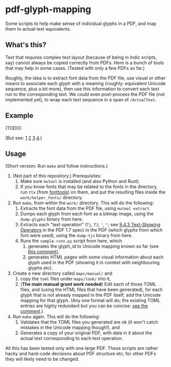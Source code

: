 # pdf-glyph-mapping
Some scripts to help make sense of individual glyphs in a PDF, and map them to actual text equivalents.

## What's this?

Text that requires complex text layout (because of being in Indic scripts, say) cannot always be copied correctly from PDFs. Here is a bunch of tools that may help in some cases. (Tested with only a few PDFs so far.)

Roughly, the idea is to extract font data from the PDF file, use visual or other means to associate each glyph with a meaning (roughly: equivalent Unicode sequence, plus a bit more), then use this information to convert each text run to the corresponding text. We could even post-process the PDF file (not implemented yet), to wrap each text sequence in a span of `/ActualText`.

## Example

(TODO)

(But see: [1](https://shreevatsa.github.io/pdf-glyph-mapping/tmp/font-40533.ttf.html) [2](https://shreevatsa.github.io/pdf-glyph-mapping/tmp/font-40534.ttf.html) [3](https://shreevatsa.github.io/pdf-glyph-mapping/tmp/font-40532.ttf.html) [4](https://shreevatsa.github.io/pdf-glyph-mapping/tmp/font-40531.ttf.html).)

## Usage

(Short version: Run `make` and follow instructions.)

1.  (Not part of this repository.) Prerequisites:
    1.  Make sure `mutool` is installed (and also Python and Rust).
    2.  If you know fonts that may be related to the fonts in the directory, run `ttx` (from [fonttools](https://fonttools.readthedocs.io/en/latest/ttx.html)) on them, and put the resulting files inside the `work/helper_fonts/` directory.
2.  Run `make`, from within the `work/` directory. This will do the following:
    1.  Extracts the font data from the PDF file, using `mutool extract`.
    2.  Dumps each glyph from each font as a bitmap image, using the `dump-glyphs` binary from here.
    3.  Extracts each "text operation" (`Tj`, `TJ`, `'`, `"`; see [9.4.3 Text-Showing Operators](https://www.adobe.com/content/dam/acom/en/devnet/pdf/pdfs/PDF32000_2008.pdf#page=258) in the PDF 1.7 spec) in the PDF (which glyphs from which font were used), using the `dump-tjs` binary from here.
    4.  Runs the `sample-runs.py` script from here, which
        1.  generates the glyph_id to Unicode mapping known so far (see [this comment](https://github.com/shreevatsa/pdf-glyph-mapping/blob/bbecd8154c171c97b21e76c612f2b66fdf5f873b/src/sample-runs.py#L212-L258)),
        2.  generates HTML pages with some visual information about each glyph used in the PDF (showing it in context with neighbouring glyphs etc).
3.  Create a new directory called `maps/manual/` and
    1.  copy the `toml` files under `maps/look/` into it,
    2.  (**The main manual grunt work needed**) Edit each of those TOML files, and (using the HTML files that have been generated), for each glyph that is not already mapped in the PDF itself, add the Unicode mapping for that glyph. (Any one format will do; the existing TOML entries are highly redundant but you can be concise: [see the comment](https://github.com/shreevatsa/pdf-glyph-mapping/blob/bbecd8154c171c97b21e76c612f2b66fdf5f873b/src/sample-runs.py#L253-L257).)
4.  Run `make` again. This will do the following:
    1.  Validates that the TOML files you generated are ok (it won't catch mistakes in the Unicode mapping though!), and
    2.  Generates a copy of your original PDF, with data in it about the actual text corresponding to each text operation.

All this has been tested only with one large PDF. These scripts are rather hacky and hard-code decisions about PDF structure etc; for other PDFs they will likely need to be changed.